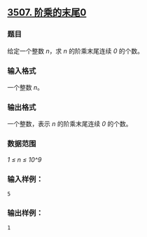 ## [3507. 阶乘的末尾0](https://www.acwing.com/problem/content/3510/)

### 题目

给定一个整数 *n*，求 *n* 的阶乘末尾连续 *0* 的个数。

### 输入格式

一个整数 *n*。

### 输出格式

一个整数，表示 *n* 的阶乘末尾连续 *0* 的个数。

### 数据范围

*1 ≤ n ≤ 10^9*

### 输入样例：

```
5
```

### 输出样例：

```
1
```
